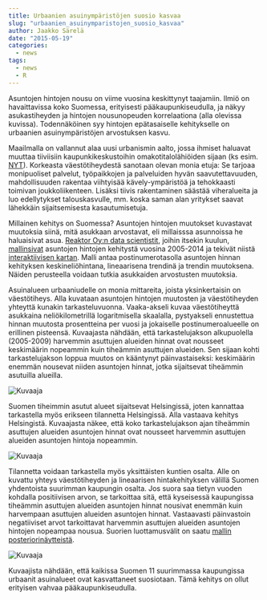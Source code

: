 ```yaml
---
title: Urbaanien asuinympäristöjen suosio kasvaa
slug: "urbaanien_asuinymparistojen_suosio_kasvaa"
author: Jaakko Särelä
date: "2015-05-19"
categories:
  - news
tags:
  - news
  - R
---
```


Asuntojen hintojen nousu on viime vuosina keskittynyt taajamiin. Ilmiö on havaittavissa koko Suomessa, erityisesti pääkaupunkiseudulla, ja näkyy asukastiheyden ja hintojen nousunopeuden korrelaationa (alla olevissa kuvissa). Todennäköinen syy hintojen epätasaiselle kehitykselle on urbaanien asuinympäristöjen arvostuksen kasvu.    

Maailmalla on vallannut alaa uusi urbanismin aalto, jossa ihmiset haluavat muuttaa tiiviisiin kaupunkikeskustoihin omakotitalolähiöiden sijaan (ks esim. [NYT](http://www.nytimes.com/2014/04/17/opinion/americas-urban-future.html)). Korkeasta väestötiheydestä sanotaan olevan monia etuja: Se tarjoaa monipuoliset palvelut, työpaikkojen ja palveluiden hyvän saavutettavuuden, mahdollisuuden rakentaa viihtyisää kävely-ympäristöä ja tehokkaasti toimivan joukkoliikenteen. Lisäksi tiivis rakentaminen säästää viheralueita ja luo edellytykset talouskasvulle, mm. koska saman alan yritykset saavat lähekkäin sijaitsemisesta kasautumisetuja.

Millainen kehitys on Suomessa? Asuntojen hintojen muutokset kuvastavat muutoksia siinä, mitä asukkaan arvostavat, eli millaisssa asunnoissa he haluaisivat asua. [Reaktor Oy:n data scientistit](http://reaktor.fi/datascience), joihin itsekin kuulun, [mallinsivat](http://louhos.github.io/news/2015/05/07/asuntohintojen-muutokset/) asuntojen hintojen kehitystä vuosina 2005-2014 ja tekivät niistä [interaktiivisen kartan](http://kannattaakokauppa.fi). Malli antaa postinumerotasolla asuntojen hinnan kehityksen keskineliöhintana, lineaarisena trendinä ja trendin muutoksena. Näiden perusteella voidaan tutkia asukkaiden arvostusten muutoksia. 

Asuinalueen urbaaniudelle on monia mittareita, joista yksinkertaisin on väestötiheys. Alla kuvataan asuntojen hintojen muutosten ja väestötiheyden yhteyttä kunakin tarkasteluvuonna. Vaaka-akseli kuvaa väestötiheyttä asukkaina neliökilometrillä logaritmisella skaalalla, pystyakseli ennustettua hinnan muutosta prosentteina per vuosi ja jokaiselle postinumeroalueelle on erillinen pisteensä. 
Kuvaajasta nähdään, että tarkastelujakson alkupuolella (2005-2009) harvemmin asuttujen alueiden hinnat ovat nousseet keskimäärin nopeammin kuin tiheämmin asuttujen alueiden. Sen sijaan kohti tarkastelujakson loppua muutos on kääntynyt päinvastaiseksi: keskimäärin enemmän nousevat niiden asuntojen hinnat, jotka sijaitsevat tiheämmin asutuilla alueilla.

![Kuvaaja](/post/2015-05-19-urbanisaatio.fi_files/unnamed-chunk-1-1.png) 

Suomen tiheimmin asutut alueet sijaitsevat Helsingissä, joten kannattaa tarkastella myös erikseen tilannetta Helsingissä. Alla vastaava kehitys Helsingistä. Kuvaajasta näkee, että koko tarkastelujakson ajan tiheämmin asuttujen alueiden asuntojen hinnat ovat nousseet harvemmin asuttujen alueiden asuntojen hintoja nopeammin.

![Kuvaaja](/post/2015-05-19-urbanisaatio.fi_files/unnamed-chunk-2-1.png) 

Tilannetta voidaan tarkastella myös yksittäisten kuntien osalta. Alle on kuvattu yhteys väestötiheyden ja lineaarisen hintakehityksen välillä Suomen yhdentoista suurimman kaupungin osalta. Jos suora saa tietyn vuoden kohdalla positiivisen arvon, se tarkoittaa sitä, että kyseisessä kaupungissa tiheämmin asuttujen alueiden asuntojen hinnat nousivat enemmän kuin harvempaan asuttujen alueiden asuntojen hinnat. Vastaavasti päinvastoin negatiiviset arvot tarkoittavat harvemmin asuttujen alueiden asuntojen hintojen nopeampaa nousua. Suorien luottamusvälit on saatu [mallin posteriorinäytteistä](http://louhos.github.io/news/2015/05/07/asuntohintojen-muutokset/).

![Kuvaaja](/post/2015-05-19-urbanisaatio.fi_files/unnamed-chunk-3-1.png) 

Kuvaajista nähdään, että kaikissa Suomen 11 suurimmassa kaupungissa urbaanit asuinalueet ovat kasvattaneet suosiotaan. Tämä kehitys on ollut erityisen vahvaa pääkaupunkiseudulla. 
